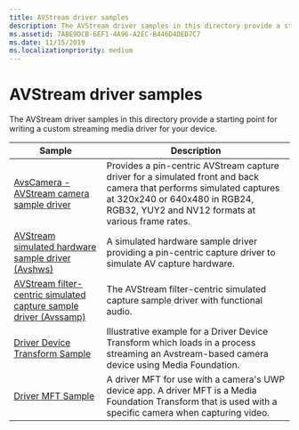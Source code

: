 ```yaml
---
title: AVStream driver samples
description: The AVStream driver samples in this directory provide a starting point for writing a custom streaming media driver for your device.
ms.assetid: 7ABE9DCB-6EF1-4A96-A2EC-B446D4DED7C7
ms.date: 11/15/2019
ms.localizationpriority: medium
---
```


# AVStream driver samples

The AVStream driver samples in this directory provide a starting point for writing a custom streaming media driver for your device.

| Sample | Description
| --- | --- |
| [AvsCamera - AVStream camera sample driver](https://docs.microsoft.com/samples/microsoft/windows-driver-samples/avscamera) | Provides a pin-centric AVStream capture driver for a simulated front and back camera that performs simulated captures at 320x240 or 640x480 in RGB24, RGB32, YUY2 and NV12 formats at various frame rates. |
| [AVStream simulated hardware sample driver (Avshws)](https://docs.microsoft.com/samples/microsoft/windows-driver-samples/avstream-simulated-hardware-sample-driver-avshws) | A simulated hardware sample driver providing a pin-centric capture driver to simulate AV capture hardware. |
| [AVStream filter-centric simulated capture sample driver (Avssamp)](https://docs.microsoft.com/samples/microsoft/windows-driver-samples/avstream-filter-centric-simulated-capture-sample-driver-avssamp/) | The AVStream filter-centric simulated capture sample driver with functional audio. |
| [Driver Device Transform Sample](https://docs.microsoft.com/samples/microsoft/windows-driver-samples/driver-device-transform-sample) | Illustrative example for a Driver Device Transform which loads in a process streaming an Avstream-based camera device using Media Foundation. |
| [Driver MFT Sample](https://docs.microsoft.com/samples/microsoft/windows-driver-samples/driver-mft-sample) | A driver MFT for use with a camera's UWP device app. A driver MFT is a Media Foundation Transform that is used with a specific camera when capturing video. |
